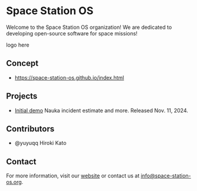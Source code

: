 # Space Station OS
Welcome to the Space Station OS organization! 
We are dedicated to developing open-source software for space missions! 

logo here

## Concept
- https://space-station-os.github.io/index.html

## Projects
- [Initial demo](https://github.com/space-station-os/space_station_os) Nauka incident estimate and more. Released Nov. 11, 2024.

## Contributors
- @yuyuqq Hiroki Kato

## Contact
For more information, visit our [website](https://space-station-os.github.io) or contact us at info@space-station-os.org.
